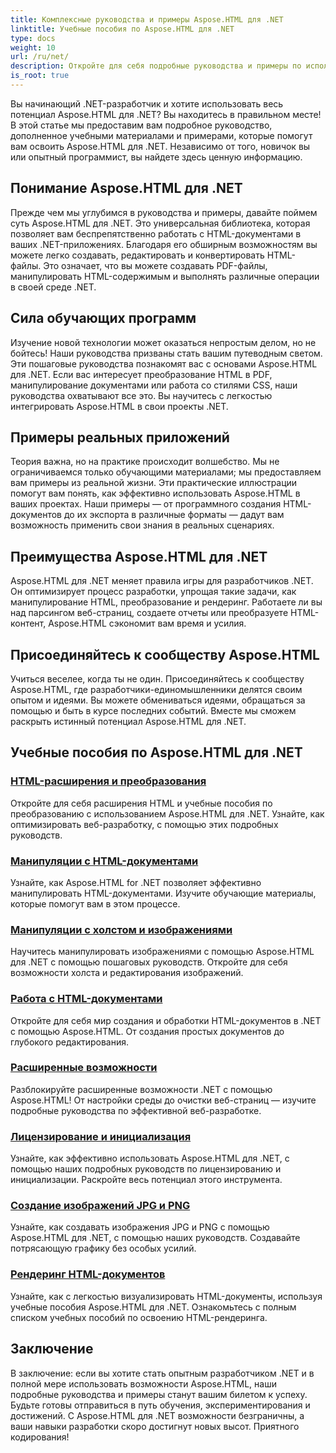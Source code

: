 ```yaml
---
title: Комплексные руководства и примеры Aspose.HTML для .NET
linktitle: Учебные пособия по Aspose.HTML для .NET
type: docs
weight: 10
url: /ru/net/
description: Откройте для себя подробные руководства и примеры по использованию Aspose.HTML для .NET. Раскройте возможности Aspose.HTML, чтобы улучшить свои навыки разработки .NET.
is_root: true
---
```


Вы начинающий .NET-разработчик и хотите использовать весь потенциал Aspose.HTML для .NET? Вы находитесь в правильном месте! В этой статье мы предоставим вам подробное руководство, дополненное учебными материалами и примерами, которые помогут вам освоить Aspose.HTML для .NET. Независимо от того, новичок вы или опытный программист, вы найдете здесь ценную информацию.

## Понимание Aspose.HTML для .NET

Прежде чем мы углубимся в руководства и примеры, давайте поймем суть Aspose.HTML для .NET. Это универсальная библиотека, которая позволяет вам беспрепятственно работать с HTML-документами в ваших .NET-приложениях. Благодаря его обширным возможностям вы можете легко создавать, редактировать и конвертировать HTML-файлы. Это означает, что вы можете создавать PDF-файлы, манипулировать HTML-содержимым и выполнять различные операции в своей среде .NET.

## Сила обучающих программ

Изучение новой технологии может оказаться непростым делом, но не бойтесь! Наши руководства призваны стать вашим путеводным светом. Эти пошаговые руководства познакомят вас с основами Aspose.HTML для .NET. Если вас интересует преобразование HTML в PDF, манипулирование документами или работа со стилями CSS, наши руководства охватывают все это. Вы научитесь с легкостью интегрировать Aspose.HTML в свои проекты .NET.

## Примеры реальных приложений

Теория важна, но на практике происходит волшебство. Мы не ограничиваемся только обучающими материалами; мы предоставляем вам примеры из реальной жизни. Эти практические иллюстрации помогут вам понять, как эффективно использовать Aspose.HTML в ваших проектах. Наши примеры — от программного создания HTML-документов до их экспорта в различные форматы — дадут вам возможность применить свои знания в реальных сценариях.

## Преимущества Aspose.HTML для .NET

Aspose.HTML для .NET меняет правила игры для разработчиков .NET. Он оптимизирует процесс разработки, упрощая такие задачи, как манипулирование HTML, преобразование и рендеринг. Работаете ли вы над парсингом веб-страниц, создаете отчеты или преобразуете HTML-контент, Aspose.HTML сэкономит вам время и усилия.

## Присоединяйтесь к сообществу Aspose.HTML

Учиться веселее, когда ты не один. Присоединяйтесь к сообществу Aspose.HTML, где разработчики-единомышленники делятся своим опытом и идеями. Вы можете обмениваться идеями, обращаться за помощью и быть в курсе последних событий. Вместе мы сможем раскрыть истинный потенциал Aspose.HTML для .NET.

## Учебные пособия по Aspose.HTML для .NET

### [HTML-расширения и преобразования](./html-extensions-and-conversions/)
Откройте для себя расширения HTML и учебные пособия по преобразованию с использованием Aspose.HTML для .NET. Узнайте, как оптимизировать веб-разработку, с помощью этих подробных руководств.
### [Манипуляции с HTML-документами](./html-document-manipulation/)
Узнайте, как Aspose.HTML for .NET позволяет эффективно манипулировать HTML-документами. Изучите обучающие материалы, которые помогут вам в этом процессе.
### [Манипуляции с холстом и изображениями](./canvas-and-image-manipulation/)
Научитесь манипулировать изображениями с помощью Aspose.HTML для .NET с помощью пошаговых руководств. Откройте для себя возможности холста и редактирования изображений.
### [Работа с HTML-документами](./working-with-html-documents/)
Откройте для себя мир создания и обработки HTML-документов в .NET с помощью Aspose.HTML. От создания простых документов до глубокого редактирования.
### [Расширенные возможности](./advanced-features/)
Разблокируйте расширенные возможности .NET с помощью Aspose.HTML! От настройки среды до очистки веб-страниц — изучите подробные руководства по эффективной веб-разработке.
### [Лицензирование и инициализация](./licensing-and-initialization/)
Узнайте, как эффективно использовать Aspose.HTML для .NET, с помощью наших подробных руководств по лицензированию и инициализации. Раскройте весь потенциал этого инструмента.
### [Создание изображений JPG и PNG](./generate-jpg-and-png-images/)
Узнайте, как создавать изображения JPG и PNG с помощью Aspose.HTML для .NET, с помощью наших руководств. Создавайте потрясающую графику без особых усилий.
### [Рендеринг HTML-документов](./rendering-html-documents/)
Узнайте, как с легкостью визуализировать HTML-документы, используя учебные пособия Aspose.HTML для .NET. Ознакомьтесь с полным списком учебных пособий по освоению HTML-рендеринга.

## Заключение
В заключение: если вы хотите стать опытным разработчиком .NET и в полной мере использовать возможности Aspose.HTML, наши подробные руководства и примеры станут вашим билетом к успеху. Будьте готовы отправиться в путь обучения, экспериментирования и достижений. С Aspose.HTML для .NET возможности безграничны, а ваши навыки разработки скоро достигнут новых высот. Приятного кодирования!